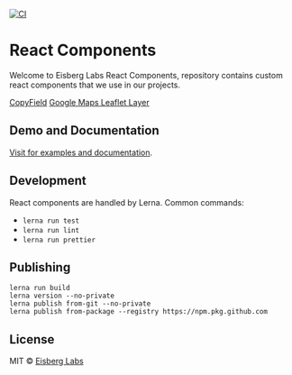 [![CI](https://github.com/eisberg-labs/react-components/actions/workflows/ci.yml/badge.svg?branch=main)](https://github.com/eisberg-labs/react-components/actions/workflows/ci.yml)
# React Components

Welcome to Eisberg Labs React Components, 
repository contains custom react components that we use in our projects.

[CopyField](./packages/mui-copy-field)
[Google Maps Leaflet Layer](./packages/google-maps-leaflet-tile-layer)

## Demo and Documentation
[Visit for examples and documentation](https://www.amarjanica.com/projects/react-components).

## Development 
React components are handled by Lerna. Common commands:
- `lerna run test`
- `lerna run lint`
- `lerna run prettier`
## Publishing
```
lerna run build
lerna version --no-private
lerna publish from-git --no-private
lerna publish from-package --registry https://npm.pkg.github.com
```

## License
MIT © [Eisberg Labs](http://www.eisberg-labs.com)
